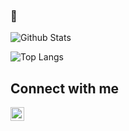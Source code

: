 ### 👋

<!--
*henriettebs/henriettebs* is a ✨ special ✨ repository because its README.md (this file) appears on your GitHub profile. -->


![Github Stats](https://github-readme-stats.vercel.app/api?username=henriettebs)


![Top Langs](https://github-readme-stats.vercel.app/api/top-langs/?username=henriettebs&theme=tokyonight)


## Connect with me

[<img align="left" alt="codeSTACKr | LinkedIn" width="22px" src="https://cdn.jsdelivr.net/npm/simple-icons@v3/icons/linkedin.svg" />][linkedin]


<!--

Here are some ideas to get you started:

- 🔭 I’m currently working on ...
- 🌱 I’m currently learning ...
- 👯 I’m looking to collaborate on ...
- 🤔 I’m looking for help with ...
- 💬 Ask me about ...
- 📫 How to reach me: ...
- 😄 Pronouns: ...
- ⚡ Fun fact: ...
-->


[linkedin]: https://www.linkedin.com/in/henriette-brekke-sunde-766190224/

